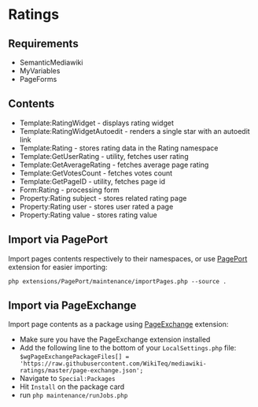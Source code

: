 Ratings
============

Requirements
------------

* SemanticMediawiki
* MyVariables
* PageForms

Contents
--------

* Template:RatingWidget - displays rating widget
* Template:RatingWidgetAutoedit - renders a single star with an autoedit link
* Template:Rating - stores rating data in the Rating namespace
* Template:GetUserRating - utility, fetches user rating
* Template:GetAverageRating - fetches average page rating
* Template:GetVotesCount - fetches votes count
* Template:GetPageID - utility, fetches page id
* Form:Rating - processing form
* Property:Rating subject - stores related rating page
* Property:Rating user - stores user rated a page
* Property:Rating value - stores rating value

Import via PagePort
-----

Import pages contents respectively to their namespaces, or use [PagePort](https://github.com/WikiTeq/PagePort) extension for easier importing:

```
php extensions/PagePort/maintenance/importPages.php --source .
```

Import via PageExchange
-----

Import page contents as a package using [PageExchange](https://www.mediawiki.org/wiki/Extension:Page_Exchange) extension:

* Make sure you have the PageExchange extension installed
* Add the following line to the bottom of your `LocalSettings.php` file: `$wgPageExchangePackageFiles[] = 'https://raw.githubusercontent.com/WikiTeq/mediawiki-ratings/master/page-exchange.json';`
* Navigate to `Special:Packages`
* Hit `Install` on the package card
* run `php maintenance/runJobs.php`


